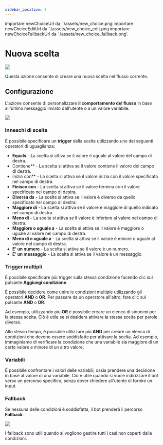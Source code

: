 ```yaml
---
sidebar_position: 2
---
```


importare newChoiceUrl da './assets/new_choice.png
importare newChoiceEditUrl da './assets/new_choice_edit.png
importare newChoiceFallbackUrl da './assets/new_choice_fallback.png'.

# Nuova scelta

<img src={newChoiceUrl} width={180} />

Questa azione consente di creare una nuova scelta nel flusso corrente.

## Configurazione

L'azione consente di personalizzare **il comportamento del flusso** in base all'ultimo messaggio inviato dall'utente o a un valore variabile.

<img src={newChoiceEditUrl} width={300} />

### Inneschi di scelta

È possibile specificare un **trigger** della scelta utilizzando uno dei seguenti operatori di uguaglianza:

- **Equals** - La scelta si attiva se il valore è uguale al valore del campo di destra.
- Contiene** - La scelta si attiva se il valore contiene il valore del campo di destra.
- Inizia con** - La scelta si attiva se il valore inizia con il valore specificato nel campo di destra.
- **Finisce con** - La scelta si attiva se il valore termina con il valore specificato nel campo di destra.
- **Diversa da** - La scelta si attiva se il valore è diverso da quello specificato nel campo di destra.
- **Maggiore di** - La scelta si attiva se il valore è maggiore di quello indicato nel campo di destra.
- **Meno di** - La scelta si attiva se il valore è inferiore al valore nel campo di destra.
- **Maggiore o uguale a** - La scelta si attiva se il valore è maggiore o uguale al valore nel campo di destra.
- **Meno di o uguale a** - La scelta si attiva se il valore è minore o uguale al valore nel campo di destra.
- **E' un numero** - La scelta si attiva se il valore è un numero.
- **E' un messaggio** - La scelta si attiva se il valore è un messaggio.

### Trigger multipli

È possibile specificare più trigger sulla stessa condizione facendo clic sul pulsante **Aggiungi condizione**.

È possibile decidere come unire le condizioni multiple utilizzando gli operatori **AND** o **OR**. Per passare da un operatore all'altro, fare clic sul pulsante **AND** o **OR**.

Ad esempio, utilizzando più **OR** è possibile creare un elenco di sinonimi per la stessa scelta. Ciò è utile se si desidera attivare la stessa scelta per parole diverse.

Allo stesso tempo, è possibile utilizzare più **AND** per creare un elenco di condizioni che devono essere soddisfatte per attivare la scelta. Ad esempio, immaginiamo di verificare la condizione che una variabile sia maggiore di un certo valore e minore di un altro valore.


### Variabili

È possibile confrontare i valori delle variabili, ossia prendere una decisione in base al valore di una variabile. Ciò è utile quando si vuole indirizzare il bot verso un percorso specifico, senza dover chiedere all'utente di fornire un input.

### Fallback

Se nessuna delle condizioni è soddisfatta, il bot prenderà il percorso **Fallback**.

<img src={newChoiceFallbackUrl} width={500} />

I fallback sono utili quando si vogliono gestire tutti i casi non coperti dalle condizioni.